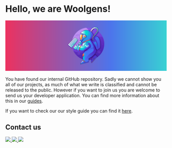 # Hello, we are Woolgens!
![header](https://raw.githubusercontent.com/thisisvillegas/BigCommerceDevsCommunityImages/main/SpaceMan.png)

You have found our internal GitHub repository. Sadly we cannot show you all of our projects, as much of what we write is classified and cannot be released to the public. However if you want to join us you are welcome to send us your developer application. You can find more information about this in our [guides](https://github.com/woolgens-network/guides/tree/master/application).

If you want to check our our style guide you can find it [here](https://github.com/woolgens-network/guides).

## Contact us
<p>
  <a target="_blank" href="https://woolgens.net">
    <img src="https://img.shields.io/badge/Website-woolgens.net-red?style=for-the-badge">
  </a>
  <a target="_blank" href="https://discord.gg/NyQh8B6G7n">
    <img src="https://img.shields.io/badge/Discord-woolgens-blue?style=for-the-badge&logo=Discord">
  </a>
  <a target="_blank" href="https://github.com/woolgens-network">
    <img src="https://img.shields.io/badge/Discord-woolgens_network-lightgray?style=for-the-badge&logo=github">
  </a>
</p>
